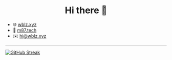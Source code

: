 <h1 align="center">Hi there 👋</h1>

- 🌐 [wblz.xyz](https://wblz.xyz)
- 💼 [m87.tech](https://m87.tech/)
- ✉️ [hi@wblz.xyz](mailto:hi@wblz.xyz)

---


[![GitHub Streak](https://github-readme-streak-stats.herokuapp.com?user=wblazej&theme=github-dark-blue&hide_border=true&a=1)](https://git.io/streak-stats)
